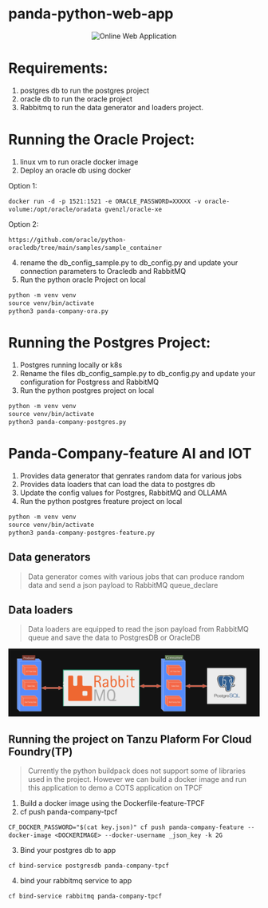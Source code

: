 # panda-python-web-app
<p align="center">
<img src="templates/panda.png" width="800" alt="Online Web Application" />
</p>

# Requirements:
1. postgres db to run the postgres project
2. oracle db to run the oracle project
3. Rabbitmq to run the data generator and loaders project.

# Running the Oracle Project:
1. linux vm to run oracle docker image
2. Deploy an oracle db using docker

Option 1:
```
docker run -d -p 1521:1521 -e ORACLE_PASSWORD=XXXXX -v oracle-volume:/opt/oracle/oradata gvenzl/oracle-xe
```
Option 2:
```
https://github.com/oracle/python-oracledb/tree/main/samples/sample_container
```
4. rename the db_config_sample.py to db_config.py and update your connection parameters to Oracledb and RabbitMQ
5. Run the python oracle Project on local
```
python -m venv venv
source venv/bin/activate
python3 panda-company-ora.py
```

# Running the Postgres Project:
1. Postgres running locally or k8s
2. Rename the files db_config_sample.py to db_config.py and update your configuration for Postgress and RabbitMQ
3. Run the python postgres project on local
```
python -m venv venv
source venv/bin/activate
python3 panda-company-postgres.py
```

# Panda-Company-feature AI and IOT
1. Provides data generator that genrates random data for various jobs
2. Provides data loaders that can load the data to postgres db
3. Update the config values for Postgres, RabbitMQ and OLLAMA
4. Run the python postgres freature project on local
```
python -m venv venv
source venv/bin/activate
python3 panda-company-postgres-feature.py
```

## Data generators
> Data generator comes with various jobs that can produce random data and send a json payload to RabbitMQ queue_declare

## Data loaders
> Data loaders are equipped to read the json payload from RabbitMQ queue and save the data to PostgresDB or OracleDB

<p align="center">
<img src="static/panda_arch.png" width="800" alt="Online Web Application" />
</p>


## Running the project on Tanzu Plaform For Cloud Foundry(TP)
> Currently the python buildpack does not support some of libraries used in the project. However we can build a docker image and run this application to demo a COTS application on TPCF

1. Build a docker image using the Dockerfile-feature-TPCF
2. cf push panda-company-tpcf <docker image>

```
CF_DOCKER_PASSWORD="$(cat key.json)" cf push panda-company-feature --docker-image <DOCKERIMAGE> --docker-username _json_key -k 2G
```
3. Bind your postgres db to app

```
cf bind-service postgresdb panda-company-tpcf
```
4. bind your rabbitmq service to app
```
cf bind-service rabbitmq panda-company-tpcf
```

